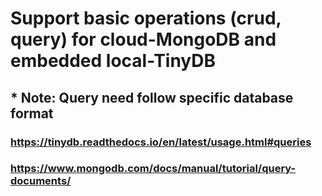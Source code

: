 # Support basic operations (crud, query) for cloud-MongoDB and embedded local-TinyDB

## \* Note: Query need follow specific database format

### https://tinydb.readthedocs.io/en/latest/usage.html#queries

### https://www.mongodb.com/docs/manual/tutorial/query-documents/
